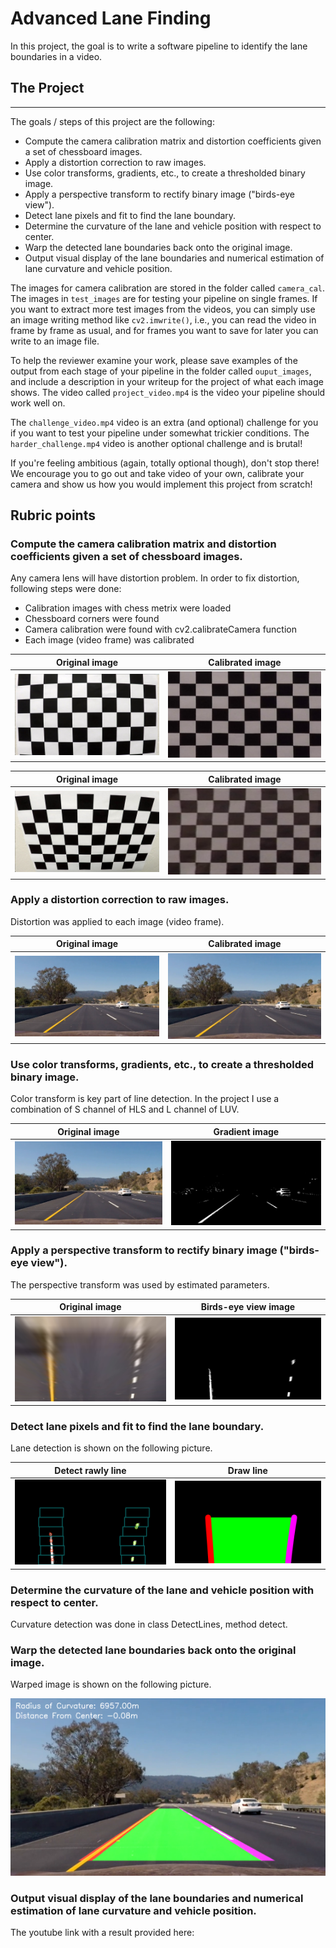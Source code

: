 # Advanced Lane Finding

In this project, the goal is to write a software pipeline to identify the lane boundaries in a video.  

## The Project
---

The goals / steps of this project are the following:

* Compute the camera calibration matrix and distortion coefficients given a set of chessboard images.
* Apply a distortion correction to raw images.
* Use color transforms, gradients, etc., to create a thresholded binary image.
* Apply a perspective transform to rectify binary image ("birds-eye view").
* Detect lane pixels and fit to find the lane boundary.
* Determine the curvature of the lane and vehicle position with respect to center.
* Warp the detected lane boundaries back onto the original image.
* Output visual display of the lane boundaries and numerical estimation of lane curvature and vehicle position.

The images for camera calibration are stored in the folder called `camera_cal`.  The images in `test_images` are for testing your pipeline on single frames.  If you want to extract more test images from the videos, you can simply use an image writing method like `cv2.imwrite()`, i.e., you can read the video in frame by frame as usual, and for frames you want to save for later you can write to an image file.  

To help the reviewer examine your work, please save examples of the output from each stage of your pipeline in the folder called `ouput_images`, and include a description in your writeup for the project of what each image shows.    The video called `project_video.mp4` is the video your pipeline should work well on.  

The `challenge_video.mp4` video is an extra (and optional) challenge for you if you want to test your pipeline under somewhat trickier conditions.  The `harder_challenge.mp4` video is another optional challenge and is brutal!

If you're feeling ambitious (again, totally optional though), don't stop there!  We encourage you to go out and take video of your own, calibrate your camera and show us how you would implement this project from scratch!

## Rubric points

### Compute the camera calibration matrix and distortion coefficients given a set of chessboard images.

Any camera lens will have distortion problem. In order to fix distortion, following steps were done:

* Calibration images with chess metrix were loaded
* Chessboard corners were found
* Camera calibration were found with cv2.calibrateCamera function
* Each image (video frame) was calibrated

Original image             |  Calibrated image
:-------------------------:|:-------------------------:
![Original image]( ./output_images/calibration1.jpg)   |  ![Calibrated image]( ./output_images/0_camera_calibration_1.png)

Original image             |  Calibrated image
:-------------------------:|:-------------------------:
![Original image]( ./output_images/calibration2.jpg)   |  ![Calibrated image]( ./output_images/0_camera_calibration_2.png)


### Apply a distortion correction to raw images.

Distortion was applied to each image (video frame).

Original image             |  Calibrated image
:-------------------------:|:-------------------------:
![Original image]( ./output_images/1_original_image.png)   |  ![Calibrated image]( ./output_images/2_calibrated_image.png)


### Use color transforms, gradients, etc., to create a thresholded binary image.

Color transform is key part of line detection. In the project I use a combination of S channel of HLS and L channel of LUV.

Original image             |  Gradient image
:-------------------------:|:-------------------------:
![Original image]( ./output_images/1_original_image.png)   |  ![Calibrated image]( ./output_images/3_gradient_image.png)


### Apply a perspective transform to rectify binary image ("birds-eye view").

The perspective transform was used by estimated parameters.

Original image             |  Birds-eye view image
:-------------------------:|:-------------------------:
![Original image]( ./output_images/4_transform_orig_image.png)   |  ![Calibrated image]( ./output_images/4_transform_image.png)


### Detect lane pixels and fit to find the lane boundary.

Lane detection is shown on the following picture.

Detect rawly line             |  Draw line
:-------------------------:|:-------------------------:
![Original image]( ./output_images/5_line_detection.png)   |  ![Calibrated image]( ./output_images/6_line_determination.png)


### Determine the curvature of the lane and vehicle position with respect to center.

Curvature detection was done in class DetectLines, method detect.

### Warp the detected lane boundaries back onto the original image.

Warped image is shown on the following picture.

![Un warped image]( ./output_images/7_result.png)

### Output visual display of the lane boundaries and numerical estimation of lane curvature and vehicle position.

The youtube link with a result provided here:
